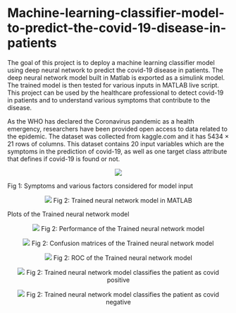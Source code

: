# Machine-learning-classifier-model-to-predict-the-covid-19-disease-in-patients
The goal of this project is to deploy a machine learning classifier model using deep neural network to predict the covid-19 disease in patients. The deep neural network model built in Matlab is exported as a simulink model. The trained model is then tested for various inputs in MATLAB live script. This project can be used by the healthcare professional to detect covid-19 in patients and to understand various symptoms that contribute to the disease.

As the WHO has declared the Coronavirus pandemic as a health emergency, researchers have been provided open access to data related to the epidemic. The dataset was collected from kaggle.com and it has 5434 × 21 rows of columns. This dataset contains 20 input variables which are the symptoms in the prediction of covid-19, as well as one target class attribute that defines if covid-19 is found or not.







<p align="center">
  <img  src="https://user-images.githubusercontent.com/109975786/209524605-734023f7-3c2f-486e-8af5-e88a7fcda9ee.JPG">
  
  
Fig 1: Symptoms and various factors considered for model input
</p>

<p align="center">
  <img  src="https://user-images.githubusercontent.com/109975786/209524725-f38fb066-6f21-4be8-bda2-54e523cf7a64.png">
Fig 2: Trained neural network model in MATLAB
  </p>
 Plots of the Trained neural network model 
 <p align="center">
  <img  src="https://user-images.githubusercontent.com/109975786/209524851-4913fb78-c0d7-4ed4-a7af-0c95b715a750.png">
Fig 2: Performance of the Trained neural network model 
  </p>
   <p align="center">
  <img  src="https://user-images.githubusercontent.com/109975786/209524964-2eb9f74f-2004-48b4-88d1-3eeac654d55f.png">
Fig 2: Confusion matrices of the Trained neural network model 
  </p>
   <p align="center">
  <img  src="https://user-images.githubusercontent.com/109975786/209525058-8d4ae561-dac1-42a6-9340-574c1086c191.png">
Fig 2: ROC of the Trained neural network model 
  </p>
  
<p align="center">
  <img  src="https://user-images.githubusercontent.com/109975786/209525994-0d59cb5f-df50-4ab4-8383-97ed7845dacf.png">
Fig 2: Trained neural network model classifies the patient as covid positive
  </p>
  <p align="center">
  <img  src="https://user-images.githubusercontent.com/109975786/209526130-54da2fa3-7f82-4948-ad59-9e0f7e2e027d.png">
Fig 2: Trained neural network model classifies the patient as covid negative
  </p>
